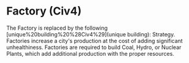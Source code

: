 # Factory (Civ4)

The Factory is replaced by the following [unique%20building%20%28Civ4%29](unique building):
Strategy.
Factories increase a city's production at the cost of adding significant unhealthiness. Factories are required to build Coal, Hydro, or Nuclear Plants, which add additional production with the proper resources.